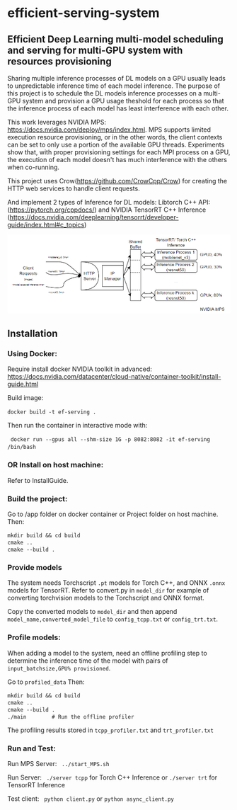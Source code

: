 # efficient-serving-system
## Efficient Deep Learning multi-model scheduling and serving for multi-GPU system with resources provisioning

Sharing multiple inference processes of DL models on a GPU
usually leads to unpredictable inference time of each model inference. The purpose of this project is to schedule the DL models inference processes on a multi-GPU system and provision a GPU usage theshold for each process so that the inference process of each model has least interference with each other. 

This work leverages NVIDIA MPS: https://docs.nvidia.com/deploy/mps/index.html. MPS supports limited execution resource provisioning, 
or in the other words, the client contexts can be set to only use a portion of the available GPU threads. Experiments show that, with proper provisioning settings for each MPI process 
on a GPU, the execution of each model doesn't has much interference with the others when co-running.

This project uses Crow(https://github.com/CrowCpp/Crow) for creating the HTTP web services to handle client requests. 

And implement 2 types of Inference for DL models: Libtorch C++ API: (https://pytorch.org/cppdocs/) and NVIDIA TensorRT C++ Inference (https://docs.nvidia.com/deeplearning/tensorrt/developer-guide/index.html#c_topics)

![Architecture](architecture.png)
## Installation
### Using Docker:
  Require install docker NVIDIA toolkit in advanced: https://docs.nvidia.com/datacenter/cloud-native/container-toolkit/install-guide.html
  
  Build image:
  
  ``` docker build -t ef-serving . ```
  
  Then run the container in interactive mode with:
  
  ``` docker run --gpus all --shm-size 1G -p 8082:8082 -it ef-serving /bin/bash```
 
### OR Install on host machine:
  Refer to InstallGuide.
  
### Build the project:
  Go to /app folder on docker container or Project folder on host machine. Then:
  ```
  mkdir build && cd build
  cmake ..
  cmake --build .
  ```
### Provide models
  The system needs Torchscript ```.pt``` models for Torch C++, and ONNX ```.onnx``` models for TensorRT.
  Refer to convert.py in ```model_dir``` for example of converting torchvision models to the Torchscript and ONNX format.

  Copy the converted models to ```model_dir``` and then append ```model_name,converted_model_file``` to ```config_tcpp.txt``` or ```config_trt.txt```.

### Profile models:
  When adding a model to the system, need an offline profiling step to determine the inference time of the model with pairs of ```input_batchsize,GPU% provisioned```.
  
  Go to ```profiled_data``` Then:
  ```
  mkdir build && cd build
  cmake ..
  cmake --build .
  ./main        # Run the offline profiler 
  ```
  The profiling results stored in ```tcpp_profiler.txt``` and ```trt_profiler.txt```

### Run and Test:
  Run MPS Server:
  ``` ../start_MPS.sh```
  
  Run Server:
  ``` ./server tcpp``` for Torch C++ Inference or ```./server trt``` for TensorRT Inference
  
  Test client:
  ``` python client.py``` or ```python async_client.py```
